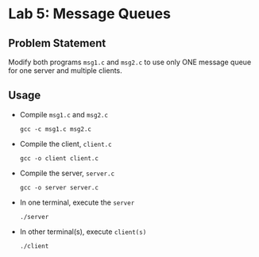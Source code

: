 # Lab 5: Message Queues

## Problem Statement 

Modify both programs `msg1.c` and `msg2.c` to use only ONE message queue for one server and multiple clients.

## Usage

- Compile `msg1.c` and `msg2.c`
    ``` 
    gcc -c msg1.c msg2.c 
    ```

- Compile the client, `client.c`
    ``` 
    gcc -o client client.c
    ```
- Compile the server, `server.c`
    ``` 
    gcc -o server server.c
    ```
- In one terminal, execute the `server`
    ```
    ./server
    ```
- In other terminal(s), execute `client(s)`
    ```
    ./client
    ```